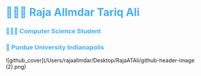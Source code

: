 <h1 style="color: #44AEFB;"> 👨🏻‍💻 Raja Allmdar Tariq Ali </h1>

<h3 style="color: #44AEFB;"> 👨🏻‍🎓 Computer Science Student </h3>

<h3 style="color: #44AEFB;"> 🏫 Purdue University Indianapolis </h3>

![github_cover](/Users/rajaallmdar/Desktop/RajaATAli/github-header-image (2).png)




